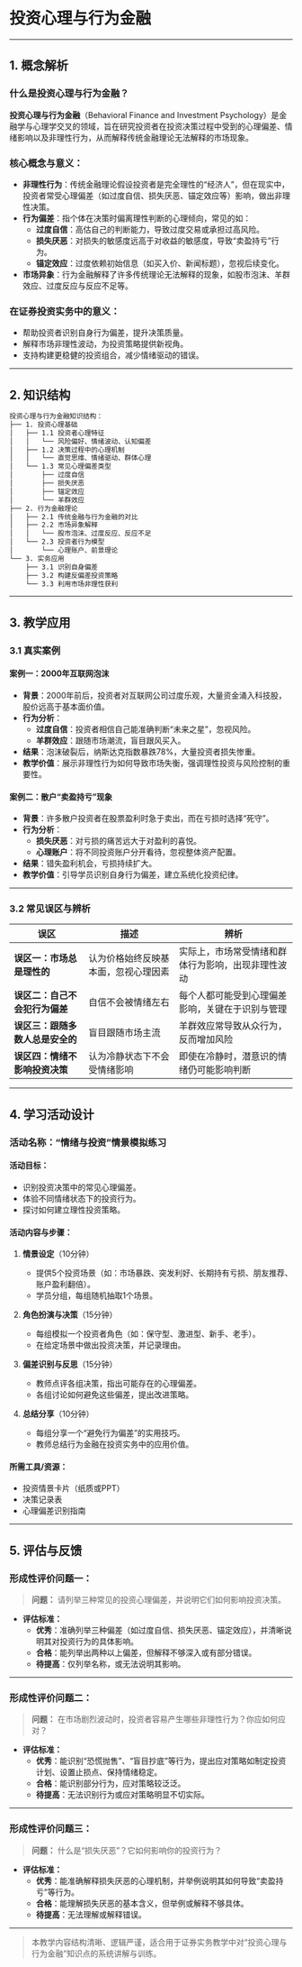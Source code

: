# 投资心理与行为金融

---

## 1. 概念解析

### 什么是投资心理与行为金融？

**投资心理与行为金融**（Behavioral Finance and Investment Psychology）是金融学与心理学交叉的领域，旨在研究投资者在投资决策过程中受到的心理偏差、情绪影响以及非理性行为，从而解释传统金融理论无法解释的市场现象。

### 核心概念与意义：

- **非理性行为**：传统金融理论假设投资者是完全理性的“经济人”，但在现实中，投资者常受心理偏差（如过度自信、损失厌恶、锚定效应等）影响，做出非理性决策。
- **行为偏差**：指个体在决策时偏离理性判断的心理倾向，常见的如：
  - **过度自信**：高估自己的判断能力，导致过度交易或承担过高风险。
  - **损失厌恶**：对损失的敏感度远高于对收益的敏感度，导致“卖盈持亏”行为。
  - **锚定效应**：过度依赖初始信息（如买入价、新闻标题），忽视后续变化。
- **市场异象**：行为金融解释了许多传统理论无法解释的现象，如股市泡沫、羊群效应、过度反应与反应不足等。

### 在证券投资实务中的意义：

- 帮助投资者识别自身行为偏差，提升决策质量。
- 解释市场非理性波动，为投资策略提供新视角。
- 支持构建更稳健的投资组合，减少情绪驱动的错误。

---

## 2. 知识结构

```markdown
投资心理与行为金融知识结构：
├── 1. 投资心理基础
│   ├── 1.1 投资者心理特征
│   │   └── 风险偏好、情绪波动、认知偏差
│   ├── 1.2 决策过程中的心理机制
│   │   └── 直觉思维、情绪驱动、群体心理
│   └── 1.3 常见心理偏差类型
│       ├── 过度自信
│       ├── 损失厌恶
│       ├── 锚定效应
│       └── 羊群效应
├── 2. 行为金融理论
│   ├── 2.1 传统金融与行为金融的对比
│   ├── 2.2 市场异象解释
│   │   └── 股市泡沫、过度反应、反应不足
│   └── 2.3 投资者行为模型
│       └── 心理账户、前景理论
└── 3. 实务应用
    ├── 3.1 识别自身偏差
    ├── 3.2 构建反偏差投资策略
    └── 3.3 利用市场非理性获利
```

---

## 3. 教学应用

### 3.1 真实案例

#### 案例一：2000年互联网泡沫

- **背景**：2000年前后，投资者对互联网公司过度乐观，大量资金涌入科技股，股价远高于基本面价值。
- **行为分析**：
  - **过度自信**：投资者相信自己能准确判断“未来之星”，忽视风险。
  - **羊群效应**：跟随市场潮流，盲目跟风买入。
- **结果**：泡沫破裂后，纳斯达克指数暴跌78%，大量投资者损失惨重。
- **教学价值**：展示非理性行为如何导致市场失衡，强调理性投资与风险控制的重要性。

#### 案例二：散户“卖盈持亏”现象

- **背景**：许多散户投资者在股票盈利时急于卖出，而在亏损时选择“死守”。
- **行为分析**：
  - **损失厌恶**：对亏损的痛苦远大于对盈利的喜悦。
  - **心理账户**：将不同投资账户分开看待，忽视整体资产配置。
- **结果**：错失盈利机会，亏损持续扩大。
- **教学价值**：引导学员识别自身行为偏差，建立系统化投资纪律。

---

### 3.2 常见误区与辨析

| 误区 | 描述 | 辨析 |
|------|------|------|
| **误区一：市场总是理性的** | 认为价格始终反映基本面，忽视心理因素 | 实际上，市场常受情绪和群体行为影响，出现非理性波动 |
| **误区二：自己不会犯行为偏差** | 自信不会被情绪左右 | 每个人都可能受到心理偏差影响，关键在于识别与管理 |
| **误区三：跟随多数人总是安全的** | 盲目跟随市场主流 | 羊群效应常导致从众行为，反而增加风险 |
| **误区四：情绪不影响投资决策** | 认为冷静状态下不会受情绪影响 | 即使在冷静时，潜意识的情绪仍可能影响判断 |

---

## 4. 学习活动设计

### 活动名称：**“情绪与投资”情景模拟练习**

#### 活动目标：

- 识别投资决策中的常见心理偏差。
- 体验不同情绪状态下的投资行为。
- 探讨如何建立理性投资策略。

#### 活动内容与步骤：

1. **情景设定**（10分钟）  
   - 提供5个投资场景（如：市场暴跌、突发利好、长期持有亏损、朋友推荐、账户盈利翻倍）。
   - 学员分组，每组随机抽取1个场景。

2. **角色扮演与决策**（15分钟）  
   - 每组模拟一个投资者角色（如：保守型、激进型、新手、老手）。
   - 在给定场景中做出投资决策，并记录理由。

3. **偏差识别与反思**（15分钟）  
   - 教师点评各组决策，指出可能存在的心理偏差。
   - 各组讨论如何避免这些偏差，提出改进策略。

4. **总结分享**（10分钟）  
   - 每组分享一个“避免行为偏差”的实用技巧。
   - 教师总结行为金融在投资实务中的应用价值。

#### 所需工具/资源：

- 投资情景卡片（纸质或PPT）
- 决策记录表
- 心理偏差识别指南

---

## 5. 评估与反馈

### 形成性评价问题一：

> **问题：** 请列举三种常见的投资心理偏差，并说明它们如何影响投资决策。

- **评估标准：**
  - **优秀**：准确列举三种偏差（如过度自信、损失厌恶、锚定效应），并清晰说明其对投资行为的具体影响。
  - **合格**：能列举出两种以上偏差，但解释不够深入或有部分错误。
  - **待提高**：仅列举名称，或无法说明其影响。

---

### 形成性评价问题二：

> **问题：** 在市场剧烈波动时，投资者容易产生哪些非理性行为？你应如何应对？

- **评估标准：**
  - **优秀**：能识别“恐慌抛售”、“盲目抄底”等行为，提出应对策略如制定投资计划、设置止损点、保持情绪稳定。
  - **合格**：能识别部分行为，应对策略较泛泛。
  - **待提高**：无法识别行为或应对策略明显不切实际。

---

### 形成性评价问题三：

> **问题：** 什么是“损失厌恶”？它如何影响你的投资行为？

- **评估标准：**
  - **优秀**：能准确解释损失厌恶的心理机制，并举例说明其如何导致“卖盈持亏”等行为。
  - **合格**：能理解损失厌恶的基本含义，但举例或解释不够具体。
  - **待提高**：无法理解或解释错误。

--- 

> 本教学内容结构清晰、逻辑严谨，适合用于证券实务教学中对“投资心理与行为金融”知识点的系统讲解与训练。